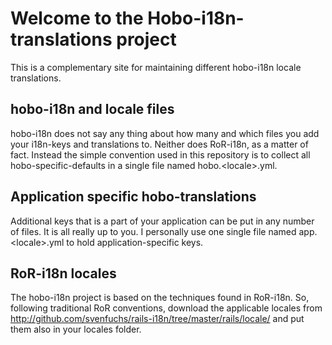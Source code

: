 # Welcome to the Hobo-i18n-translations project
This is a complementary site for maintaining different hobo-i18n locale translations. 

## hobo-i18n and locale files
hobo-i18n does not say any thing about how many and which files you add your i18n-keys and translations to. Neither does RoR-i18n, as a matter of fact. Instead the simple convention used in this repository is to collect all hobo-specific-defaults in a single file named hobo.&lt;locale&gt;.yml. 

## Application specific hobo-translations
Additional keys that is a part of your application can be put in any number of files. It is all really up to you. I personally use one single file named app.&lt;locale&gt;.yml to hold application-specific keys.

## RoR-i18n locales
The hobo-i18n project is based on the techniques found in RoR-i18n. So, following traditional RoR conventions, download the applicable locales from http://github.com/svenfuchs/rails-i18n/tree/master/rails/locale/ and put them also in your locales folder.

